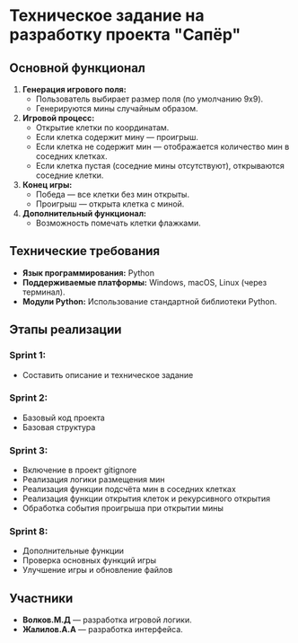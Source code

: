 # Техническое задание на разработку проекта "Сапёр"
## Основной функционал
1. **Генерация игрового поля:**
   - Пользователь выбирает размер поля (по умолчанию 9x9).
   - Генерируются мины случайным образом.
2. **Игровой процесс:**
   - Открытие клетки по координатам.
   - Если клетка содержит мину — проигрыш.
   - Если клетка не содержит мин — отображается количество мин в соседних клетках.
   - Если клетка пустая (соседние мины отсутствуют), открываются соседние клетки.
3. **Конец игры:**
   - Победа — все клетки без мин открыты.
   - Проигрыш — открыта клетка с миной.
4. **Дополнительный функционал:**
   - Возможность помечать клетки флажками.

## Технические требования
- **Язык программирования:** Python
- **Поддерживаемые платформы:** Windows, macOS, Linux (через терминал).
- **Модули Python:** Использование стандартной библиотеки Python.

## Этапы реализации
### Sprint 1:
- Составить описание и техническое задание

### Sprint 2:
- Базовый код проекта
- Базовая структура

### Sprint 3:
- Включение в проект gitignore
- Реализация логики размещения мин
- Реализация функции подсчёта мин в соседних клетках
- Реализация функции открытия клеток и рекурсивного открытия
- Обработка события проигрыша при открытии мины

### Sprint 8:
- Дополнительные функции
- Проверка основных функций игры
- Улучшение игры и обновление файлов

## Участники
- **Волков.М.Д** — разработка игровой логики.
- **Жалилов.А.А** — разработка интерфейса.